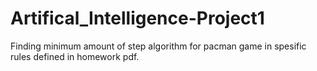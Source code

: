 # Artifical_Intelligence-Project1

Finding minimum amount of step algorithm for pacman game in spesific rules defined in homework pdf.
